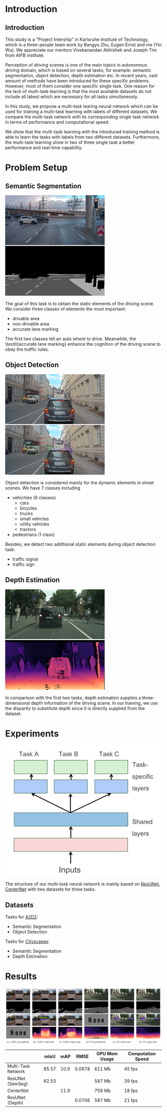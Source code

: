 # Introduction
## Introduction

This study is a "Project Intership" in Karlsruhe Institute of Technology, which is a three-people team work by Bangyu Zhu, Eugen Ernst and me (Yin Wu). We appreciate our mentors Vivekanandan Abhishek and Joseph Tim from AIFB institute.

Perception of driving scenes is one of the main topics in autonomous driving domain, which is based on several tasks, for example: semantic segmentation, object detection, depth estimation etc. In recent years, vast amount of methods have been introduced for these specific problems. However, most of them consider one specific single task. One reason for the lack of multi-task learning is that the most available datasets do not include all labesl which are necessary for all tasks simultaneosly.

In this study, we propose a multi-task learing neural network which can be used for training a multi-task learning with labels of different datasets. We compare the multi-task network with its corresponding single task network in terms of performance and computational speed.

We show that the multi-task learning with the introduced training method is able to learn the tasks with labels from two different datasets. Furthermore, the multi-task learning show in two of three single task a better performance and real-time capability.

# Problem Setup
## Semantic Segmentation

![semantic image](./src/image/3/A2D2_image.png)
![semantic ground truth](./src/image/3/A2D2_GT_SEM.png)

The goal of this task is to obtain the static elements of the driving scene. We consider three classes of elements the most important: 

* drivable area
* non-drivable area
* accurate lane marking

The first two classes tell an auto where to drive. Meanwhile, the \textit{accurate lane marking} enhance the cognition of the driving scene to obey the traffic rules.


## Object Detection

![OD image](./src/image/2/A2D2_image.png)
![OD ground truth](./src/image/2/A2D2_GT_DET.png)

Object detection is considered mainly for the dynamic elements in street scenes. We have 7 classes including

* vehichles (6 classes)
  * cars
  * bicycles
  * trucks
  * small vehicles
  * utility vehicles
  * tractors
* pedestrians (1 class)

Besides, we detect two additional static elements during object detection task:

* traffic signal
* traffic sign

## Depth Estimation

![OD image](./src/image/2/CS_image.png)
![OD ground truth](./src/image/2/CS_GT_DEPTH.png)

In comparison with the first two tasks, depth estimation supplies a three-dimensional depth information of the driving scene. In our training, we use the disparity to substitute depth since it is directly supplied from the dataset.

# Experiments

![structure](./src/image/multi.png)

The structure of our multi-task neural network is mainly based on [ResUNet](https://arxiv.org/abs/1904.00592), [CenterNet](https://arxiv.org/abs/1904.08189) with two datasets for three tasks.

## Datasets

Tasks for [A2D2](https://www.a2d2.audi/a2d2/en/download.html): 

* Semantic Segmentation
* Object Detection

Tasks for [Cityscapes](https://www.cityscapes-dataset.com/downloads/): 

* Semantic Segmentation
* Depth Estimation

# Results

![compare](src/image/compare.png)

|   | mIoU | mAP | RMSE | GPU Mem Usage | Computation Speed |
|---|------|-----|------|---------------|-------------------|
| Multi-Task Network | 85.57 | 10.9 | 0.0678 | 611 Mb | 45 fps |
| ResUNet (SemSeg) | 82.53 | | | 587 Mb | 39 fps |
| CenterNet | | 11.9 | | 759 Mb | 18 fps |
| ResUNet (Depth) | | | 0.0706 | 587 Mb | 21 fps |